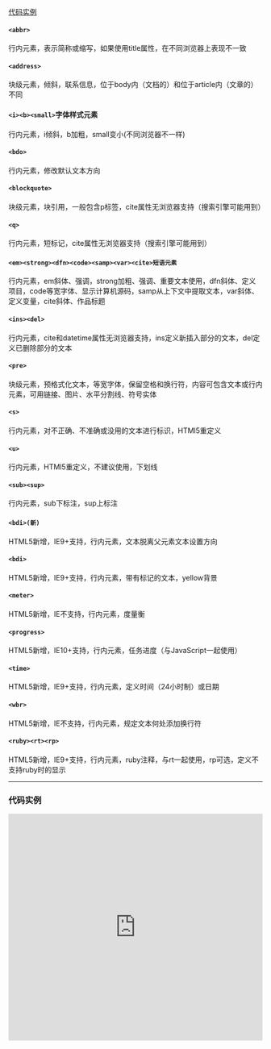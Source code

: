 [代码实例](https://jshare.com.cn/course-html/tpVwsA/1/)

#### `<abbr>`
行内元素，表示简称或缩写，如果使用title属性，在不同浏览器上表现不一致

#### `<address>`
块级元素，倾斜，联系信息，位于body内（文档的）和位于article内（文章的）不同

#### `<i><b><small>`字体样式元素
行内元素，i倾斜，b加粗，small变小(不同浏览器不一样)

#### `<bdo>`
行内元素，修改默认文本方向

#### `<blockquote>`
块级元素，块引用，一般包含p标签，cite属性无浏览器支持（搜索引擎可能用到）

#### `<q>`
行内元素，短标记，cite属性无浏览器支持（搜索引擎可能用到）

#### `<em><strong><dfn><code><samp><var><cite>短语元素`
行内元素，em斜体、强调，strong加粗、强调、重要文本使用，dfn斜体、定义项目，code等宽字体、显示计算机源码，samp从上下文中提取文本，var斜体、定义变量，cite斜体、作品标题

#### `<ins><del>`
行内元素，cite和datetime属性无浏览器支持，ins定义新插入部分的文本，del定义已删除部分的文本

#### `<pre>`
块级元素，预格式化文本，等宽字体，保留空格和换行符，内容可包含文本或行内元素，可用链接、图片、水平分割线、符号实体

#### `<s>`
行内元素，对不正确、不准确或没用的文本进行标识，HTMl5重定义

#### `<u>`
行内元素，HTMl5重定义，不建议使用，下划线

#### `<sub><sup>`
行内元素，sub下标注，sup上标注

#### `<bdi>(新)`
HTML5新增，IE9+支持，行内元素，文本脱离父元素文本设置方向

#### `<bdi>`
HTML5新增，IE9+支持，行内元素，带有标记的文本，yellow背景

#### `<meter>`
HTML5新增，IE不支持，行内元素，度量衡

#### `<progress>`
HTML5新增，IE10+支持，行内元素，任务进度（与JavaScript一起使用）

#### `<time>`
HTML5新增，IE9+支持，行内元素，定义时间（24小时制）或日期

#### `<wbr>`
HTML5新增，IE不支持，行内元素，规定文本何处添加换行符

#### `<ruby><rt><rp>`
HTML5新增，IE9+支持，行内元素，ruby注释，与rt一起使用，rp可选，定义不支持ruby时的显示

---
### 代码实例
<iframe width="100%" height="450" src="https://code.hcharts.cn/course-html/tpVwsA/1/share/result,html" allowfullscreen="allowfullscreen" frameborder="0"></iframe>